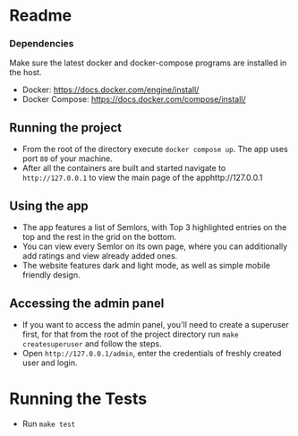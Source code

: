 # Readme

### Dependencies

Make sure the latest docker and docker-compose programs are installed in the host.
- Docker: https://docs.docker.com/engine/install/
- Docker Compose: https://docs.docker.com/compose/install/

## Running the project

* From the root of the directory execute `docker compose up`. The app uses port `80` of your machine.
* After all the containers are built and started navigate to `http://127.0.0.1` to view the main page of the apphttp://127.0.0.1

## Using the app

* The app features a list of Semlors, with Top 3 highlighted entries on the top and the rest in the grid on the bottom.
* You can view every Semlor on its own page, where you can additionally add ratings and view already added ones.
* The website features dark and light mode, as well as simple mobile friendly design.

## Accessing the admin panel

* If you want to access the admin panel, you'll need to create a superuser first, for that from the root of the project directory run `make createsuperuser` and follow the steps.
* Open `http://127.0.0.1/admin`, enter the credentials of freshly created user and login.

# Running the Tests

* Run `make test`

